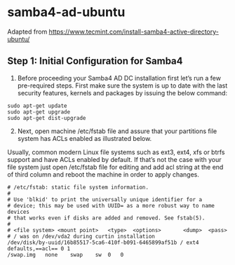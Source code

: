# samba4-ad-ubuntu

Adapted from https://www.tecmint.com/install-samba4-active-directory-ubuntu/

## Step 1: Initial Configuration for Samba4

1. Before proceeding your Samba4 AD DC installation first let’s run a few pre-required steps. First make sure the system is up to date with the last security features, kernels and packages by issuing the below command:
```
sudo apt-get update 
sudo apt-get upgrade
sudo apt-get dist-upgrade
```
2. Next, open machine /etc/fstab file and assure that your partitions file system has ACLs enabled as illustrated below.

Usually, common modern Linux file systems such as ext3, ext4, xfs or btrfs support and have ACLs enabled by default. If that’s not the case with your file system just open /etc/fstab file for editing and add acl string at the end of third column and reboot the machine in order to apply changes.
```
# /etc/fstab: static file system information.
#
# Use 'blkid' to print the universally unique identifier for a
# device; this may be used with UUID= as a more robust way to name devices
# that works even if disks are added and removed. See fstab(5).
#
# <file system> <mount point>   <type>  <options>       <dump>  <pass>
# / was on /dev/vda2 during curtin installation
/dev/disk/by-uuid/16b85517-5ca6-410f-b091-6465899af51b / ext4 defaults,==acl== 0 1
/swap.img	none	swap	sw	0	0
```

